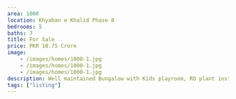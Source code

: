 ```yaml
---
area: 1000
location: Khyaban e Khalid Phase 8
bedrooms: 5
baths: 7
title: For Sale
price: PKR 10.75 Crore
image: 
    - /images/homes/1000-1.jpg
    - /images/homes/1000-1.jpg
    - /images/homes/1000-1.jpg
description: Well maintained Bungalow with Kids playroom, RO plant installed, 2 separate electric meters.
tags: ["listing"]
---
```


